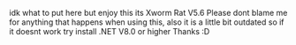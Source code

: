 idk what to put here but enjoy this its Xworm Rat V5.6 Please dont blame me for anything that happens when using this, also it is a little bit outdated so if it doesnt work try install .NET V8.0 or higher Thanks :D
